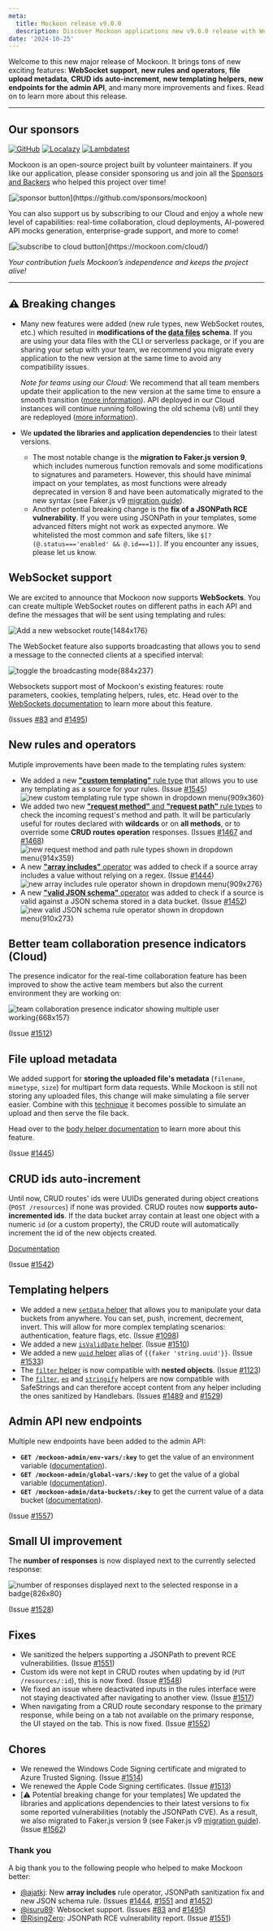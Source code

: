 ```yaml
---
meta:
  title: Mockoon release v9.0.0
  description: Discover Mockoon applications new v9.0.0 release with WebSocket support, new rules and operators, file upload metadata, CRUD ids auto-increment and many more improvements and fixes.
date: '2024-10-25'
---
```


Welcome to this new major release of Mockoon. It brings tons of new exciting features: **WebSocket support**, **new rules and operators**, **file upload metadata**, **CRUD ids auto-increment**, **new templating helpers**, **new endpoints for the admin API**, and many more improvements and fixes.
Read on to learn more about this release.

---

## Our sponsors

[![GitHub](https://mockoon.com/images/sponsors/github.png)](https://github.blog/2023-04-12-github-accelerator-our-first-cohort-and-whats-next/)
[![Localazy](https://mockoon.com/images/sponsors/localazy.png)](https://localazy.com/register?ref=a9CiDC61gOac-azO)
[![Lambdatest](https://mockoon.com/images/sponsors/lambdatest.png)](https://www.lambdatest.com/)

Mockoon is an open-source project built by volunteer maintainers. If you like our application, please consider sponsoring us and join all the [Sponsors and Backers](https://github.com/mockoon/mockoon/blob/main/backers.md) who helped this project over time!

[![sponsor button](https://mockoon.com/images/sponsor-btn-250.png?)](https://github.com/sponsors/mockoon)

You can also support us by subscribing to our Cloud and enjoy a whole new level of capabilities: real-time collaboration, cloud deployments, AI-powered API mocks generation, enterprise-grade support, and more to come!

[![subscribe to cloud button](https://mockoon.com/images/cloud-btn-250.png?)](https://mockoon.com/cloud/)

_Your contribution fuels Mockoon’s independence and keeps the project alive!_

---

## ⚠️ Breaking changes

- Many new features were added (new rule types, new WebSocket routes, etc.) which resulted in **modifications of the [data files](https://mockoon.com/docs/latest/mockoon-data-files/data-files-location/) schema**. If you are using your data files with the CLI or serverless package, or if you are sharing your setup with your team, we recommend you migrate every application to the new version at the same time to avoid any compatibility issues.

  _Note for teams using our Cloud_: We recommend that all team members update their application to the new version at the same time to ensure a smooth transition ([more information](https://mockoon.com/docs/latest/mockoon-cloud/data-synchronization-team-collaboration/#major-versions-migrations)). API deployed in our Cloud instances will continue running following the old schema (v8) until they are redeployed ([more information](https://mockoon.com/docs/latest/mockoon-cloud/api-mock-cloud-deployments/#major-versions-migrations)).

- We **updated the libraries and application dependencies** to their latest versions.
  - The most notable change is the **migration to Faker.js version 9**, which includes numerous function removals and some modifications to signatures and parameters. However, this should have minimal impact on your templates, as most functions were already deprecated in version 8 and have been automatically migrated to the new syntax (see Faker.js v9 [migration guide](https://fakerjs.dev/guide/upgrading.html)).
  - Another potential breaking change is the **fix of a JSONPath RCE vulnerability**. If you were using JSONPath in your templates, some advanced filters might not work as expected anymore. We whitelisted the most common and safe filters, like `$[?(@.status==='enabled' && @.id===1)]`. If you encounter any issues, please let us know.

## WebSocket support

We are excited to announce that Mockoon now supports **WebSockets**. You can create multiple WebSocket routes on different paths in each API and define the messages that will be sent using templating and rules:

![Add a new websocket route{1484x176}](/images/releases/9.0.0/set-ws-route-path.png)

The WebSocket feature also supports broadcasting that allows you to send a message to the connected clients at a specified interval:

![toggle the broadcasting mode{884x237}](/images/releases/9.0.0/toggle-ws-broadcast-streaming.png)

Websockets support most of Mockoon's existing features: route parameters, cookies, templating helpers, rules, etc. Head over to the [WebSockets documentation](https://mockoon.com/docs/latest/api-endpoints/websockets/) to learn more about this feature.

(Issues [#83](https://github.com/mockoon/mockoon/issues/83) and [#1495](https://github.com/mockoon/mockoon/issues/1495))

## New rules and operators

Mutiple improvements have been made to the templating rules system:

- We added a new [**"custom templating"** rule type](https://mockoon.com/docs/latest/route-responses/dynamic-rules/#1-target) that allows you to use any templating as a source for your rules. (Issue [#1545](https://github.com/mockoon/mockoon/issues/1545))
  ![new custom templating rule type shown in dropdown menu{909x360}](/images/releases/9.0.0/new-custom-templating-rule-type.png)
- We added two new [**"request method"** and **"request path"** rule types](https://mockoon.com/docs/latest/route-responses/dynamic-rules/#1-target) to check the incoming request's method and path. It will be particularly useful for routes declared with **wildcards** or on **all methods**, or to override some **CRUD routes operation** responses. (Issues [#1467](https://github.com/mockoon/mockoon/issues/1467) and [#1468](https://github.com/mockoon/mockoon/issues/1468))
  ![new request method and path rule types shown in dropdown menu{914x359}](/images/releases/9.0.0/new-request-method-path-rule-types.png)
- A new [**"array includes"** operator](https://mockoon.com/docs/latest/route-responses/dynamic-rules/#4-comparison-operator) was added to check if a source array includes a value without relying on a regex. (Issue [#1444](https://github.com/mockoon/mockoon/issues/1444))
  ![new array includes rule operator shown in dropdown menu{909x276}](/images/releases/9.0.0/new-array-includes-rule-operator.png)
- A new [**"valid JSON schema"** operator](https://mockoon.com/docs/latest/route-responses/dynamic-rules/#json-schemas) was added to check if a source is valid against a JSON schema stored in a data bucket. (Issue [#1452](https://github.com/mockoon/mockoon/issues/1452))
  ![new valid JSON schema rule operator shown in dropdown menu{910x273}](/images/releases/9.0.0/new-valid-json-schema-rule-operator.png)

## Better team collaboration presence indicators (Cloud)

The presence indicator for the real-time collaboration feature has been improved to show the active team members but also the current environment they are working on:

![team collaboration presence indicator showing multiple user working{668x157}](/images/releases/9.0.0/new-cloud-team-collaboration-presence-indicator.png)

(Issue [#1512](https://github.com/mockoon/mockoon/issues/1512))

## File upload metadata

We added support for **storing the uploaded file's metadata** (`filename`, `mimetype`, `size`) for multipart form data requests. While Mockoon is still not storing any uploaded files, this change will make simulating a file server easier. Combine with this [technique](https://mockoon.com/tutorials/create-endpoint-serving-static-file/) it becomes possible to simulate an upload and then serve the file back.

Head over to the [body helper documentation](https://mockoon.com/docs/latest/templating/mockoon-request-helpers/#body) to learn more about this feature.

(Issue [#1445](https://github.com/mockoon/mockoon/issues/1445))

## CRUD ids auto-increment

Until now, CRUD routes' ids were UUIDs generated during object creations (`POST /resources`) if none was provided. CRUD routes now **supports auto-incremented ids**. If the data bucket array contain at least one object with a numeric `id` (or a custom property), the CRUD route will automatically increment the id of the new objects created.

[Documentation](https://mockoon.com/docs/latest/api-endpoints/crud-routes/#autogenerated-ids-and-numeric-ids)

(Issue [#1542](https://github.com/mockoon/mockoon/issues/1542))

## Templating helpers

- We added a new [`setData` helper](https://mockoon.com/docs/latest/templating/mockoon-helpers/#setdata) that allows you to manipulate your data buckets from anywhere. You can set, push, increment, decrement, invert. This will allow for more complex templating scenarios: authentication, feature flags, etc. (Issue [#1098](https://github.com/mockoon/mockoon/issues/1098))
- We added a new [`isValidDate` helper](https://mockoon.com/docs/latest/templating/mockoon-helpers/#isvaliddate). (Issue [#1510](https://github.com/mockoon/mockoon/issues/1510))
- We added a new [`uuid` helper](https://mockoon.com/docs/latest/templating/mockoon-helpers/#uuid) alias of `{{faker 'string.uuid'}}`. (Issue [#1533](https://github.com/mockoon/mockoon/issues/1533))
- The [`filter` helper](https://mockoon.com/docs/latest/templating/mockoon-helpers/#filter) is now compatible with **nested objects**. (Issue [#1123](https://github.com/mockoon/mockoon/issues/1123))
- The [`filter`](https://mockoon.com/docs/latest/templating/mockoon-helpers/#filter), [`eq`](https://mockoon.com/docs/latest/templating/mockoon-helpers/#eq) and [`stringify`](https://mockoon.com/docs/latest/templating/mockoon-helpers/#stringify) helpers are now compatible with SafeStrings and can therefore accept content from any helper including the ones sanitized by Handlebars. (Issues [#1489](https://github.com/mockoon/mockoon/issues/1489) and [#1529](https://github.com/mockoon/mockoon/issues/1529))

## Admin API new endpoints

Multiple new endpoints have been added to the admin API:

- **`GET /mockoon-admin/env-vars/:key`** to get the value of an environment variable ([documentation](https://mockoon.com/docs/latest/admin-api/environment-variables/#get-an-environment-variable-value)).
- **`GET /mockoon-admin/global-vars/:key`** to get the value of a global variable ([documentation](https://mockoon.com/docs/latest/admin-api/global-variables/#get-a-global-variable-value)).
- **`GET /mockoon-admin/data-buckets/:key`** to get the current value of a data bucket ([documentation](https://mockoon.com/docs/latest/admin-api/data-buckets/#get-a-data-bucket-value)).

(Issue [#1557](https://github.com/mockoon/mockoon/issues/1557))

## Small UI improvement

The **number of responses** is now displayed next to the currently selected response:

![number of responses displayed next to the selected response in a badge{826x80}](/images/releases/9.0.0/number-of-responses-badge.png)

(Issue [#1528](https://github.com/mockoon/mockoon/issues/1528))

## Fixes

- We sanitized the helpers supporting a JSONPath to prevent RCE vulnerabilities. (Issue [#1551](https://github.com/mockoon/mockoon/issues/1551))
- Custom ids were not kept in CRUD routes when updating by id (`PUT /resources/:id`), this is now fixed. (Issue [#1548](https://github.com/mockoon/mockoon/issues/1548))
- We fixed an issue where deactivated inputs in the rules interface were not staying deactivated after navigating to another view. (Issue [#1517](https://github.com/mockoon/mockoon/issues/1517))
- When navigating from a CRUD route secondary response to the primary response, while being on a tab not available on the primary response, the UI stayed on the tab. This is now fixed. (Issue [#1552](https://github.com/mockoon/mockoon/issues/1552))

## Chores

- We renewed the Windows Code Signing certificate and migrated to Azure Trusted Signing. (Issue [#1514](https://github.com/mockoon/mockoon/issues/1514))
- We renewed the Apple Code Signing certificates. (Issue [#1513](https://github.com/mockoon/mockoon/issues/1513))
- [⚠️ Potential breaking change for your templates] We updated the libraries and applications dependencies to their latest versions to fix some reported vulnerabilities (notably the JSONPath CVE). As a result, we also migrated to Faker.js version 9 (see Faker.js v9 [migration guide](https://fakerjs.dev/guide/upgrading.html)).
  (Issue [#1562](https://github.com/mockoon/mockoon/issues/1562))

### Thank you

A big thank you to the following people who helped to make Mockoon better:

- [@ajatkj](https://github.com/ajatkj): New **array includes** rule operator, JSONPath sanitization fix and new JSON schema rule. (Issues [#1444](https://github.com/mockoon/mockoon/issues/1444), [#1551](https://github.com/mockoon/mockoon/issues/1551) and [#1452](https://github.com/mockoon/mockoon/issues/1452))
- [@isuru89](https://github.com/isuru89): Websocket support. (Issues [#83](https://github.com/mockoon/mockoon/issues/83) and [#1495](https://github.com/mockoon/mockoon/issues/1495))
- [@RisingZero](https://github.com/RisingZero): JSONPath RCE vulnerability report. (Issue [#1551](https://github.com/mockoon/mockoon/issues/1551))

